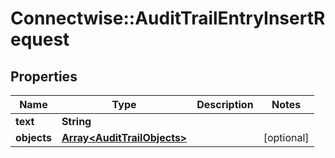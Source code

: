 # Connectwise::AuditTrailEntryInsertRequest

## Properties
Name | Type | Description | Notes
------------ | ------------- | ------------- | -------------
**text** | **String** |  | 
**objects** | [**Array&lt;AuditTrailObjects&gt;**](AuditTrailObjects.md) |  | [optional] 


